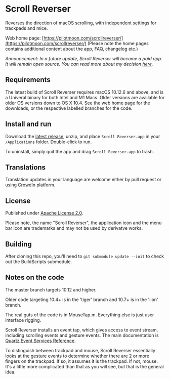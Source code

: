 # Scroll Reverser

Reverses the direction of macOS scrolling, with independent settings for trackpads and mice.

Web home page: [https://pilotmoon.com/scrollreverser/](https://pilotmoon.com/scrollreverser/) (Please note the home pages contains additional content about the app, FAQ, changelog etc.)

*Announcement: In a future update, Scroll Reverser will become a paid app. It will remain open source. You can read more about my decision [here](https://pilotmoon.com/blog/2020/12/09/scroll-reverser-1-8).*

## Requirements

The latest build of Scroll Reverser requires macOS 10.12.6 and above, and is a Univeral binary for both Intel and M1 Macs. Older versions are available for older OS  versions down to OS X 10.4. See the web home page for the downloads, or the respective labelled branches for the code.

## Install and run

Download the [latest release](https://github.com/pilotmoon/Scroll-Reverser/releases/latest), unzip, and place `Scroll Reverser.app` in your `/Applications` folder. Double-click to run.

To uninstall, simply quit the app and drag `Scroll Reverser.app` to trash.

## Translations

Translation updates in your language are welcome either by pull request or using [CrowdIn](https://crowdin.com/project/pilotmoon-apps) platform.

## License

Published under [Apache License 2.0](http://www.apache.org/licenses/LICENSE-2.0).

Please note, the name "Scroll Reverser", the application icon and the menu bar icon are trademarks and may not be used by derivatve works.

## Building

After cloning this repo, you'll need to `git submodule update --init` to check out the BuildScripts submodule.

## Notes on the code

The master branch targets 10.12 and higher.

Older code targeting 10.4+ is in the 'tiger' branch and 10.7+ is in the 'lion' branch.

The real guts of the code is in MouseTap.m. Everything else is just user interface rigging.

Scroll Reverser installs an event tap, which gives access to event stream, including scrolling events and gesture events. The main documentation is [Quartz Event Services Reference](https://developer.apple.com/library/mac/documentation/Carbon/Reference/QuartzEventServicesRef/).

To distinguish between trackpad and mouse, Scroll Reverser essentially looks at the gesture events to determine whether there are 2 or more fingers on the trackpad. If so, it assumes it is the trackpad. If not, mouse. It's a little more complicated than that as you will see, but that is the general idea.
